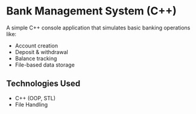 # Bank Management System (C++)

A simple C++ console application that simulates basic banking operations like:
- Account creation
- Deposit & withdrawal
- Balance tracking
- File-based data storage

## Technologies Used
- C++ (OOP, STL)
- File Handling
